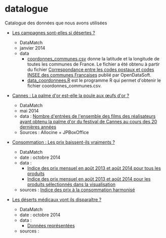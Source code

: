 datalogue
=========

Catalogue des données que nous avons utilisées

* [Les campagnes sont-elles si désertes ?](http://www.parismatch.com/Actu/Societe/Datamatch-Les-campagnes-sont-elles-si-desertes-545849)
	* DataMatch
	* janvier 2014 	
	* data
		* [coordonnes_communes.csv](communes/coordonnes_communes.csv) donne la latitude et la longitude de toutes les communes de France. Le fichier a été obtenu à partir du fichier [ Correspondance entre les codes postaux et codes INSEE des communes Françaises](https://www.data.gouv.fr/fr/dataset/correspondance-entre-les-codes-postaux-et-codes-insee-des-communes-francaises) publié par OpenDataSoft.
		* [data_coordonnees.R](communes/data_coordonnees.R) est le programme R qui permet d'obtenir le fichier coordonnes_communes.csv.

* [Cannes : La palme d'or est-elle la poule aux œufs d'or ?](http://www.parismatch.com/Actu/Economie/Datamatch-Cannes-La-palme-d-or-est-elle-la-poule-aux-oeufs-d-or-564797)
	* DataMatch
	* mai 2014
	* data : [Nombre d'entrées de l'ensemble des films des réalisateurs ayant obtenu la palme d'or du festival de Cannes au cours des 20 dernières années](cannes/filmographies.csv)
	* Sources : Allocine + JPBoxOffice

* [Consommation : Les prix baissent-ils vraiments ?](http://www.parismatch.com/Actu/Economie/Inflation-deflation-les-prix-baissent-ils-vraiment-604292)
	* DataMatch 	
	* date : octobre 2014
	* data : 
		* [Indice des prix mensuel en août 2013 et août 2014 pour tous les produits](deflation/alldata.csv) 
		* [Indice des prix mensuel en août 2013 et août 2014 pour les produits sélectionnés dans la visualisation](deflation/data.csv)
	* sources : [Indice des prix à la consommation harmonisé](http://www.bdm.insee.fr/bdm2/choixCriteres.action?codeGroupe=158)
		
			
* [Les déserts médicaux vont ils disparaître ?](http://www.parismatch.com/Actu/Societe/DataMatch-Les-deserts-medicaux-vont-ils-disparaitre-644798)
	* DataMatch
	* date : octobre 2014
	* data : 
		* [Données représentées](desertsmedicaux/data.csv)
	* sources : 